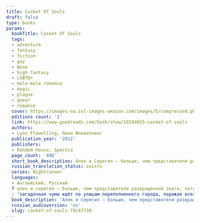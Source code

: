 ```yaml
---
title: Casket Of Souls
draft: false
type: books
params:
  bookTitle: Casket Of Souls
  tags:
  - adventure
  - fantasy
  - fiction
  - gay
  - None
  - high fantasy
  - LGBTQ+
  - male-male romance
  - magic
  - plague
  - queer
  - romance
  cover: https://images-na.ssl-images-amazon.com/images/S/compressed.photo.goodreads.com/books/1388342261i/10184855.jpg
  editions count: '1'
  link: https://www.goodreads.com/book/show/10184855-casket-of-souls
  authors:
  - Lynn Flewelling, Линн Флевеллинг
  publication_year: '2012'
  publishers:
  - Random House, Spectra
  page_count: '496'
  short_book_description: Алек и Серегил — больше, чем представители развращённой знати, которыми они хотят казаться — они служат своей королеве и стране. Но когда они обнаруживают заговор, целью которого является...
  russian_translation_status: exists
  series: Nightrunner
  languages:
  - Английский, Русский
  ? алек и серегил — больше, чем представители развращённой знати, которыми они хотят казаться — они служат своей королеве и стране. но когда они обнаруживают заговор, целью которого является настроить королеву форию против принцессы клиа, лояльность двух ночных странников подвергается испытаниям, которых они ещё не знали. даже в лучшие времена королевский двор в римини — это змеиное гнездо, но с неудачно складывающейся войной против пленимара, измены кипят прямо под поверхностью. но это не всё, что несёт угрозу
  : 'загадочная чума идёт по улицам переполненного города, поражая всех от мала до велика. Теперь, когда паника крепнет, а количество жертв растёт, открываются тайны. Серегилу и Алеку предстоит узнать, что заговоры и чуму объединяет одна вещь: лекарство может быть смертоноснее болезни. Любительский перевод'
  book_description: 'Алек и Серегил — больше, чем представители развращённой знати, которыми они хотят казаться — они служат своей королеве и стране. Но когда они обнаруживают заговор, целью которого является настроить королеву Форию против принцессы Клиа, лояльность двух Ночных странников подвергается испытаниям, которых они ещё не знали. Даже в лучшие времена королевский двор в Римини — это змеиное гнездо, но с неудачно складывающейся войной против Пленимара, измены кипят прямо под поверхностью. Но это не всё, что несёт угрозу: загадочная чума идёт по улицам переполненного города, поражая всех от мала до велика. Теперь, когда паника крепнет, а количество жертв растёт, открываются тайны. Серегилу и Алеку предстоит узнать, что заговоры и чуму объединяет одна вещь: лекарство может быть смертоноснее болезни. Любительский перевод'
  russian_audioversion: 'no'
  slug: casket-of-souls-79c47738
---
```

